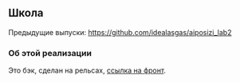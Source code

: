 ## Школа

Предыдущие выпуски: https://github.com/idealasgas/aiposizi_lab2

### Об этой реализации

Это бэк, сделан на рельсах, [ссылка на фронт](https://github.com/idealasgas/aiposizi_3-4_front).

